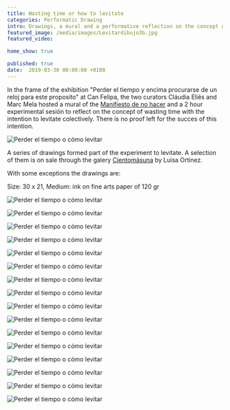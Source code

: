 ```yaml
---
title: Wasting time or how to levitate
categories: Performatic Drawing
intro: Drawings, a mural and a performative reflection on the concept of wasting time and levitation as an answer.
featured_image: /media/images/Levitardibujo3b.jpg
featured_video:

home_show: true

published: true
date:  2019-03-30 00:00:00 +0100
---
```


In the frame of the exhibition "Perder el tiempo y encima procurarse de un reloj para este proposito" at Can Felipa, the two curators Cláudia Eliés and Marc Mela hosted a mural of the  [Manifiesto de no hacer](https://www.christinaschultz.com/works/Manifesto/) and a 2 hour experimental sesión to reflect on the concept of wasting time with the intention to levitate colectively. There is no proof left for the succes of this intention.

![Perder el tiempo o cómo levitar](/media/images/Perdertiempo.jpg)

A series of drawings formed part of the experiment to levitate. A selection of them is on sale through the galery [Cientomásuna](https://cientomasuna.com/christina-schultz/) by Luisa Ortinez.
With some exceptions the drawings are:
Size: 30 x 21, Medium: ink on fine arts paper of 120 gr

![Perder el tiempo o cómo levitar](/media/images/Levitardibujo1.jpg)

![Perder el tiempo o cómo levitar](/media/images/Levitardibujo2.jpg)

![Perder el tiempo o cómo levitar](/media/images/Levitardibujo3.jpg)

![Perder el tiempo o cómo levitar](/media/images/Levitardibujo4.jpg)

![Perder el tiempo o cómo levitar](/media/images/Levitardibujo5.jpg)

![Perder el tiempo o cómo levitar](/media/images/Levitardibujo6.jpg)

![Perder el tiempo o cómo levitar](/media/images/Levitardibujo7.jpg)

![Perder el tiempo o cómo levitar](/media/images/Levitardibujo8.jpg)

![Perder el tiempo o cómo levitar](/media/images/Levitardibujo9.jpg)

![Perder el tiempo o cómo levitar](/media/images/Levitardibujo10.jpg)

![Perder el tiempo o cómo levitar](/media/images/Levitardibujo11.jpg)

![Perder el tiempo o cómo levitar](/media/images/Levitardibujo12.jpg)

![Perder el tiempo o cómo levitar](/media/images/Levitardibujo13.jpg)

![Perder el tiempo o cómo levitar](/media/images/Levitardibujo14.jpg)

![Perder el tiempo o cómo levitar](/media/images/Levitardibujo15.jpg)

![Perder el tiempo o cómo levitar](/media/images/Levitardibujo16.jpg)
